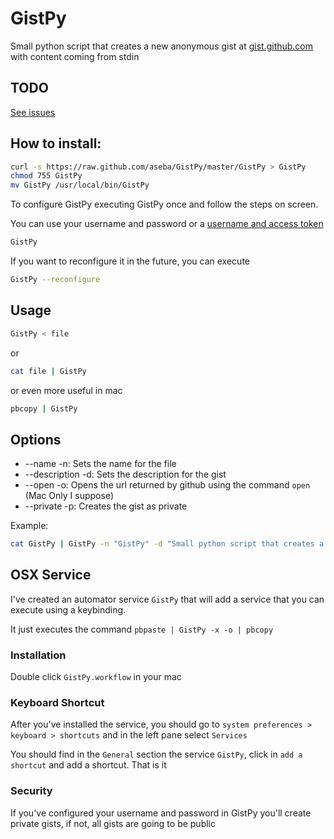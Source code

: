 # GistPy

Small python script that creates a new anonymous gist at [gist.github.com](https://gist.github.com/) with content coming from
stdin

## TODO

[See issues](https://github.com/aseba/GistPy/issues)

## How to install:

```bash
curl -s https://raw.github.com/aseba/GistPy/master/GistPy > GistPy
chmod 755 GistPy
mv GistPy /usr/local/bin/GistPy
```

To configure GistPy executing GistPy once and follow the steps on screen.

You can use your username and password or a [username and access token](https://help.github.com/articles/creating-an-access-token-for-command-line-use)

```bash
GistPy
```

If you want to reconfigure it in the future, you can execute

```bash
GistPy --reconfigure
```

## Usage
```bash
GistPy < file
```

or

```bash
cat file | GistPy
```

or even more useful in mac

```bash
pbcopy | GistPy
```

## Options
* --name -n: Sets the name for the file
* --description -d: Sets the description for the gist
* --open -o: Opens the url returned by github using the command `open` (Mac Only I suppose)
* --private -p: Creates the gist as private

Example:
```bash
cat GistPy | GistPy -n "GistPy" -d "Small python script that creates a new anonymous gist with content coming from stdin" -o -p -U aseba -P shhthisisasecret
```

## OSX Service

I've created an automator service `GistPy` that will add a service that you can execute using a keybinding.

It just executes the command `pbpaste | GistPy -x -o | pbcopy`

### Installation

Double click `GistPy.workflow` in your mac

### Keyboard Shortcut

After you've installed the service, you should go to `system preferences > keyboard > shortcuts` and in the left pane select `Services`

You should find in the `General` section the service `GistPy`, click in `add a shortcut` and add a shortcut. That is it

### Security

If you've configured your username and password in GistPy you'll create private gists, if not, all gists are going to be public
